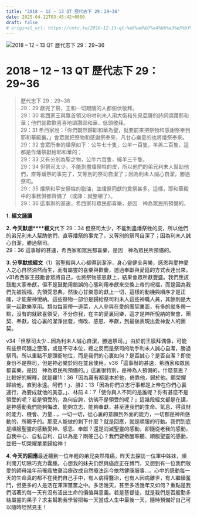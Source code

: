 ```yaml
---
title: "2018 – 12 – 13 QT 歷代志下 29：29~36"
date: 2025-04-12T03:45:42+0800
draft: false
# original_url: https://cmtc.tw/2018-12-13-qt-%e6%ad%b7%e4%bb%a3%e5%bf%97%e4%b8%8b-29%ef%bc%9a2936
---
```


![2018 – 12 – 13 QT 歷代志下 29：29~36](/images/qt.jpg   "2018 – 12 – 13 QT 歷代志下 29：29~36")

# 2018 – 12 – 13 QT 歷代志下 29：29~36

> 歷代志下 29：29~36  
> 29：29 獻完了祭，王和一切跟隨的人都俯伏敬拜。  
> 29：30 希西家王與眾首領又吩咐利未人用大衛和先見亞薩的詩詞頌讚耶和華；他們就歡歡喜喜地頌讚耶和華，低頭敬拜。  
> 29：31 希西家說：「你們既然歸耶和華為聖，就要前來把祭物和感謝祭奉到耶和華殿裏。」會眾就把祭物和感謝祭奉來，凡甘心樂意的也將燔祭奉來。  
> 29：32 會眾所奉的燔祭如下：公牛七十隻，公羊一百隻，羊羔二百隻，這都是作燔祭獻給耶和華的；  
> 29：33 又有分別為聖之物，公牛六百隻，綿羊三千隻。  
> 29：34 但祭司太少，不能剝盡燔祭牲的皮，所以他們的弟兄利未人幫助他們，直等燔祭的事完了，又等別的祭司自潔了；因為利未人誠心自潔，勝過祭司。  
> 29：35 燔祭和平安祭牲的脂油，並燔祭同獻的奠祭甚多。這樣，耶和華殿中的事務俱都齊備了（或譯：就整頓了）。  
> 29：36 這事辦的甚速，希西家和眾民都喜樂，是因　神為眾民所預備的。

**1.** **經文誦讀**

**2. 今天默想****經文**代下 29：34 但祭司太少，不能剝盡燔祭牲的皮，所以他們的弟兄利未人幫助他們，直等燔祭的事完了，又等別的祭司自潔了；因為利未人誠心自潔，勝過祭司。  
29：36 這事辦的甚速，希西家和眾民都喜樂，是因　神為眾民所預備的。

**3. 分享默想經文**（1）當聖殿與人心都得到潔淨，身心靈健全喜樂，感恩與愛神愛人之心自然油然而生，而有屬靈的喜樂與歡慶，透過奉獻與愛筵的方式表達出來。v31希西家王鼓勵會眾將自己，也將祭物感恩獻上，結果會眾所獻豐盛。我們應該鼓勵大家奉獻，但不是鼓勵用錯誤的心態利用奉獻來交換上帝的祝福，而是因為我們先被祝福，先領受恩典，然後心甘樂意的獻上一切，這樣的動機與順序才是正確，才能蒙神悅納。這些祭物一部份是歸給祭司利未人這些神職人員，其餘則是大家一起歡樂享用。類似每家帶一道菜，人人參與在愛的團契裏面，有多的就多帶一點，沒有的就歡喜領受，不分你我，在主的愛裏同樂，這才是神所悅納的聚會、團契、奉獻。從心裏的潔淨出發，悔改、感恩、奉獻，到最後表現出愛神愛人的團契。

v34「但祭司太少…因為利未人誠心自潔，勝過祭司。」由於前王膜拜偶像，可能有些祭司隨之墮落，或是不守本位，總之反而是祭司的助手利未人誠心自潔，勝過祭司。所以重點不是頭銜地位，而是我們的心裏如何？是否誠心？是否自潔？即使身份不是祭司，但是神必樂於同在並且使用。v36「這事辦的甚速，希西家和眾民都喜樂，是因　神為眾民所預備的。」這裏很特別，是神為人預備的，什麼意思？比較好的解釋，就是羅11：36「因為萬有都是本於他，倚靠他，歸於他。願榮耀歸給他，直到永遠。阿們！」、腓2：13「因為你們立志行事都是上帝在你們心裏運行，為要成就他的美意。」、林前 4：7「使你與人不同的是誰呢？你有甚麼不是領受的呢？若是領受的，為何自誇，彷彿不是領受的呢？」這幾段經文都是在講，是神感動我們能夠悔改、能夠立志、能夠奉獻，甚至連我們的生命、氣息、得貨財的能力、機會、力量…，一切一切，從心裏的意願到外面的能力，一切都是神所感動的，所賜予的。那麼人能做的剩下什麼？就是回應，就是順服的行動。我們到底是順服聖靈的感動愛神、感恩、奉獻？還是消滅聖靈的感動，卻隨從老我的感動，自我中心、自私自利、自以為是？剛硬己心？我們要儆醒聆聽、順服聖靈的感動，並把一切榮耀單單歸給神！

**4. 今天的回應**最近聽到一位年輕的弟兄突然罹癌，昨天去探訪一位軍中姊妹，順利開刀切除巧克力囊腫。心想我的妹夫仍然與癌症正在博鬥，又想到有一位我們敬愛的師母幾年前罹癌放棄治療改成自然療法迄今依然健康服事…。心中的感動每一天的生命真的都不在我們自己手中，有人病得醫治，也有人因病離世，有人繼續奮鬥，但更多的人是活在渾渾噩噩之中。多活幾天，甚至多活幾年又如何？重點是我們活著的每一天有沒有活出生命的價值與意義。若是基督徒，就是我們是否殷勤多結屬靈的果子？求主幫助我學習把每一天當成人生中最後一天，隨時預備好自己可以隨時坦然見主！